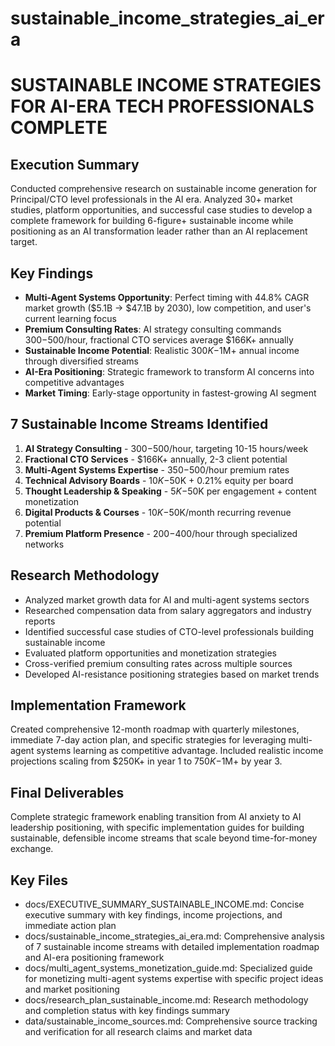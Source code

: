 # sustainable_income_strategies_ai_era

# SUSTAINABLE INCOME STRATEGIES FOR AI-ERA TECH PROFESSIONALS COMPLETE

## Execution Summary
Conducted comprehensive research on sustainable income generation for Principal/CTO level professionals in the AI era. Analyzed 30+ market studies, platform opportunities, and successful case studies to develop a complete framework for building 6-figure+ sustainable income while positioning as an AI transformation leader rather than an AI replacement target.

## Key Findings
- **Multi-Agent Systems Opportunity**: Perfect timing with 44.8% CAGR market growth ($5.1B → $47.1B by 2030), low competition, and user's current learning focus
- **Premium Consulting Rates**: AI strategy consulting commands $300-$500/hour, fractional CTO services average $166K+ annually
- **Sustainable Income Potential**: Realistic $300K-$1M+ annual income through diversified streams
- **AI-Era Positioning**: Strategic framework to transform AI concerns into competitive advantages
- **Market Timing**: Early-stage opportunity in fastest-growing AI segment

## 7 Sustainable Income Streams Identified
1. **AI Strategy Consulting** - $300-$500/hour, targeting 10-15 hours/week
2. **Fractional CTO Services** - $166K+ annually, 2-3 client potential
3. **Multi-Agent Systems Expertise** - $350-$500/hour premium rates
4. **Technical Advisory Boards** - $10K-$50K + 0.21% equity per board
5. **Thought Leadership & Speaking** - $5K-$50K per engagement + content monetization
6. **Digital Products & Courses** - $10K-$50K/month recurring revenue potential
7. **Premium Platform Presence** - $200-$400/hour through specialized networks

## Research Methodology
- Analyzed market growth data for AI and multi-agent systems sectors
- Researched compensation data from salary aggregators and industry reports
- Identified successful case studies of CTO-level professionals building sustainable income
- Evaluated platform opportunities and monetization strategies
- Cross-verified premium consulting rates across multiple sources
- Developed AI-resistance positioning strategies based on market trends

## Implementation Framework
Created comprehensive 12-month roadmap with quarterly milestones, immediate 7-day action plan, and specific strategies for leveraging multi-agent systems learning as competitive advantage. Included realistic income projections scaling from $250K+ in year 1 to $750K-$1M+ by year 3.

## Final Deliverables
Complete strategic framework enabling transition from AI anxiety to AI leadership positioning, with specific implementation guides for building sustainable, defensible income streams that scale beyond time-for-money exchange.

## Key Files

- docs/EXECUTIVE_SUMMARY_SUSTAINABLE_INCOME.md: Concise executive summary with key findings, income projections, and immediate action plan
- docs/sustainable_income_strategies_ai_era.md: Comprehensive analysis of 7 sustainable income streams with detailed implementation roadmap and AI-era positioning framework
- docs/multi_agent_systems_monetization_guide.md: Specialized guide for monetizing multi-agent systems expertise with specific project ideas and market positioning
- docs/research_plan_sustainable_income.md: Research methodology and completion status with key findings summary
- data/sustainable_income_sources.md: Comprehensive source tracking and verification for all research claims and market data
